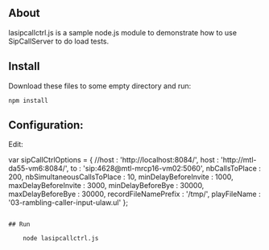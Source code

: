 ## About

lasipcallctrl.js is a sample node.js module to demonstrate how to use SipCallServer to do load tests.

## Install

Download these files to some empty directory and run:
    
    npm install

## Configuration:

Edit:

var sipCallCtrlOptions = {
    //host : 'http://localhost:8084/',
    host : 'http://mtl-da55-vm6:8084/',
    to : 'sip:4628@mtl-mrcp16-vm02:5060',
    nbCallsToPlace : 200,
    nbSimultaneousCallsToPlace : 10,
    minDelayBeforeInvite : 1000,
    maxDelayBeforeInvite : 3000,
    minDelayBeforeBye : 30000,
    maxDelayBeforeBye : 30000,
    recordFileNamePrefix : '/tmp/',
    playFileName : '03-rambling-caller-input-ulaw.ul'
};
```

## Run

    node lasipcallctrl.js
